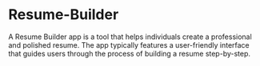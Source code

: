 # Resume-Builder
A Resume Builder app is a tool that helps individuals create a professional and polished resume. The app typically features a user-friendly interface that guides users through the process of building a resume step-by-step. 
